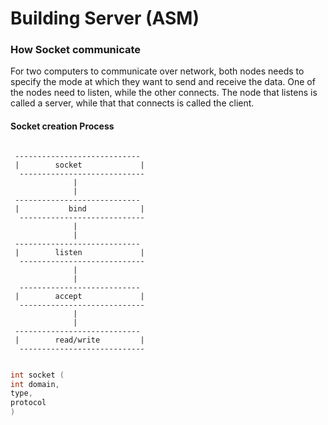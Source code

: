 # Building Server (ASM)


### How Socket communicate

For two computers to communicate over network, both nodes needs to specify the mode at which they want to send and receive the data. One of the nodes need to listen, while the other connects.
The node that listens is called a server, while that that connects is called the client.

#### Socket creation Process


```plaintext

 ----------------------------
 |        socket             |
  ----------------------------
              |
              |
 ----------------------------
 |           bind            |
  ----------------------------
              |
              |
 ----------------------------
 |        listen             |
  ----------------------------
              |
              |
  ---------------------------
 |        accept             |
  ----------------------------
              |
              |
 ----------------------------
 |        read/write         |
  ----------------------------


```

```c
int socket (
int domain,
type,
protocol
)
```


